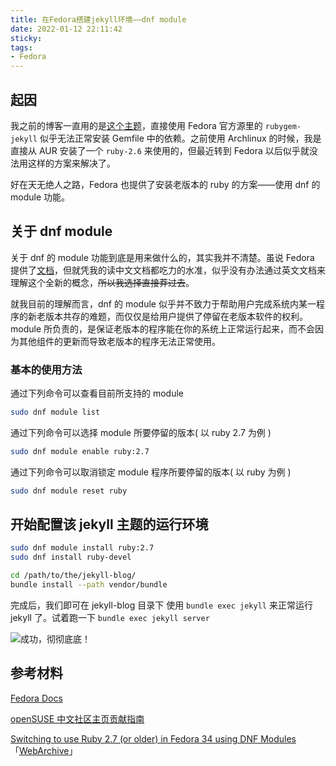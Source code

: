 ```yaml
---
title: 在Fedora搭建jekyll环境——dnf module
date: 2022-01-12 22:11:42
sticky:
tags:
- Fedora
---
```


## 起因

我之前的博客一直用的是[这个主题](https://github.com/qiubaiying/qiubaiying.github.io)，直接使用 Fedora 官方源里的 `rubygem-jekyll` 似乎无法正常安装 Gemfile 中的依赖。之前使用 Archlinux 的时候，我是直接从 AUR 安装了一个 `ruby-2.6` 来使用的，但最近转到 Fedora 以后似乎就没法用这样的方案来解决了。

好在天无绝人之路，Fedora 也提供了安装老版本的 ruby 的方案——使用 dnf 的 module 功能。

## 关于 dnf module

关于 dnf 的 module 功能到底是用来做什么的，其实我并不清楚。虽说 Fedora 提供了[文档](https://docs.fedoraproject.org/en-US/modularity/)，但就凭我的读中文文档都吃力的水准，似乎没有办法通过英文文档来理解这个全新的概念，~~所以我选择直接莽过去~~。

就我目前的理解而言，dnf 的 module 似乎并不致力于帮助用户完成系统内某一程序的新老版本共存的难题，而仅仅是给用户提供了停留在老版本软件的权利。module 所负责的，是保证老版本的程序能在你的系统上正常运行起来，而不会因为其他组件的更新而导致老版本的程序无法正常使用。

### 基本的使用方法

通过下列命令可以查看目前所支持的 module

```bash
sudo dnf module list
```

通过下列命令可以选择 module 所要停留的版本( 以 ruby 2.7 为例 )

```bash
sudo dnf module enable ruby:2.7
```

通过下列命令可以取消锁定 module 程序所要停留的版本( 以 ruby 为例 )

```bash
sudo dnf module reset ruby
```

## 开始配置该 jekyll 主题的运行环境

```bash
sudo dnf module install ruby:2.7
sudo dnf install ruby-devel

cd /path/to/the/jekyll-blog/
bundle install --path vendor/bundle
```

完成后，我们即可在 jekyll-blog 目录下 使用 `bundle exec jekyll` 来正常运行 jekyll 了。试着跑一下 `bundle exec jekyll server`

![成功，彻彻底底！](https://npm.elemecdn.com/superbadguy-bed@0.0.4/1.png)

## 参考材料

[Fedora Docs](https://docs.fedoraproject.org/en-US/modularity/)

[openSUSE 中文社区主页贡献指南](https://github.com/openSUSE-zh/page-opensuse-zh/blob/main/CONTRIBUTING.md)

[Switching to use Ruby 2.7 (or older) in Fedora 34 using DNF Modules](https://blog.kagesenshi.org/2021/05/ruby24-fedora34.html) 「[WebArchive](https://web.archive.org/web/20220112143005/https://blog.kagesenshi.org/2021/05/ruby24-fedora34.html)」
